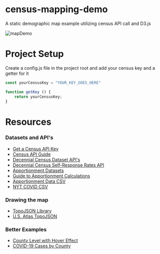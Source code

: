 # census-mapping-demo
A static demographic map example utilizing census API call and D3.js

![mapDemo](https://user-images.githubusercontent.com/18636420/116925542-e96a8280-ac1e-11eb-8c48-062195513e8a.png)
# Project Setup
Create a config.js file in the project root and add your census key and a getter for it
```JavaScript
const yourCensusKey = "YOUR_KEY_GOES_HERE"

function getKey () {
    return yourCensusKey;
}
```

# Resources
### Datasets and API's
- [Get a Census API Key](https://api.census.gov/data/key_signup.html)
- [Census API Guide](https://www.census.gov/content/dam/Census/library/publications/2020/acs/acs_api_handbook_2020_ch02.pdf)
- [Decennial Census Dataset API's](https://www.census.gov/data/developers/data-sets/decennial-census.html)
- [Decennial Census Self-Response Rates API](https://www.census.gov/data/developers/data-sets/decennial-response-rates.html)
- [Apportionment Datasets](https://www.census.gov/data/tables/2020/dec/2020-apportionment-data.html)
- [Guide to Apportionment Calculations](https://www.census.gov/newsroom/blogs/random-samplings/2021/04/how-apportionment-is-calculated.html)
- [Apportionment Data CSV](https://raw.githubusercontent.com/Trehein/datasets/master/apportionment.csv)
- [NYT COVID CSV](https://raw.githubusercontent.com/nytimes/covid-19-data/master/us-counties.csv)

### Drawing the map
- [TopoJSON Library](https://github.com/topojson)
- [U.S. Atlas TopoJSON](https://github.com/topojson/us-atlas)

### Better Examples
- [County Level with Hover Effect](https://bl.ocks.org/anonymous/dae443994bdd438c5c45688aeb0a4f03)
- [COVID-19 Cases by County](https://observablehq.com/@pamacha/covid-19-cases-by-county?collection=@observablehq/county-maps)
